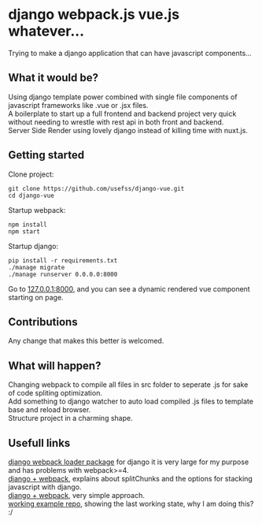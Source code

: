 # django webpack.js vue.js whatever...
Trying to make a django application that can have javascript components...

## What it would be?
Using django template power combined with single file components of javascript frameworks like .vue or .jsx files.  
A boilerplate to start up a full frontend and backend project very quick without needing to wrestle with rest api in both front and backend.  
Server Side Render using lovely django instead of killing time with nuxt.js.  

## Getting started
Clone project:
```
git clone https://github.com/usefss/django-vue.git
cd django-vue
```
Startup webpack:
```
npm install
npm start
```
Startup django:
```
pip install -r requirements.txt
./manage migrate
./manage runserver 0.0.0.0:8000
```
Go to [127.0.0.1:8000](http://127.0.0.1:8000), and you can see a dynamic rendered vue component starting on page.

## Contributions
Any change that makes this better is welcomed.

## What will happen?
Changing webpack to compile all files in src folder to seperate .js for sake of code spliting optimization.  
Add something to django watcher to auto load compiled .js files to template base and reload browser.  
Structure project in a charming shape.  

## Usefull links 
[django webpack loader package](https://github.com/owais/django-webpack-loader) for django it is very large for my purpose and has problems with webpack>=4.  
[django + webpack](https://www.valentinog.com/blog/webpack-django/), explains about splitChunks and the options for stacking javascript with django.  
[django + webpack](https://pascalw.me/blog/2020/04/19/webpack-django.html), very simple approach.  
[working example repo](https://github.com/pascalw/django-webpack-boilerplate), showing the last working state, why I am doing this? :/  